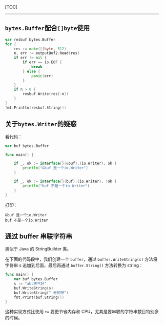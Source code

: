 

[TOC]

---


## `bytes.Buffer`配合`[]byte`使用

```go
var resbuf bytes.Buffer
for {
    res := make([]byte, 512)
    n, err := outputBuf2.Read(res)
    if err != nil {
        if err == io.EOF {
            break
        } else {
            panic(err)
        }
    }
    if n > 0 {
        resbuf.Write(res[:n])
    }
}
fmt.Println(resbuf.String())
```

## 关于`bytes.Writer`的疑惑

看代码：

```go
var buf bytes.Buffer

func main() {

    if _, ok := interface{}(&buf).(io.Writer); ok {
        println("&buf 是一个io.Writer")
    }

    if _, ok := interface{}(buf).(io.Writer); !ok {
        println("buf 不是一个io.Writer")
    }
}
```

打印：

```
&buf 是一个io.Writer
buf 不是一个io.Writer
```

## 通过 buffer 串联字符串

类似于 Java 的 StringBuilder 类。

在下面的代码段中，我们创建一个 `buffer`，通过 `buffer.WriteString(s)` 方法将字符串 s 追加到后面，最后再通过 `buffer.String()` 方法转换为 string：

```go
func main() {
    var buf bytes.Buffer
    s := "abc天气好"
    buf.WriteString(s)
    buf.WriteString(" 是的呀")
    fmt.Print(buf.String())
}
```

这种实现方式比使用 `+=` 要更节省内存和 CPU，尤其是要串联的字符串数目特别多的时候。
